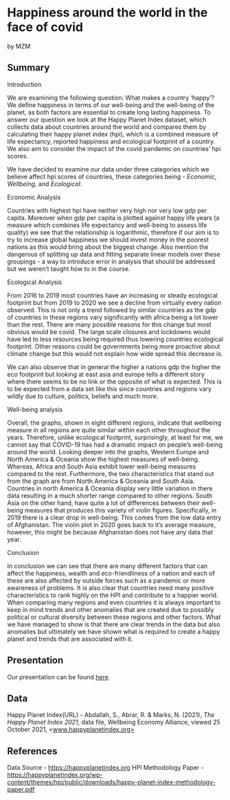 Happiness around the world in the face of covid
================
by MZM

## Summary

Introduction

We are examining the following question: What makes a country ‘happy’?
We define happiness in terms of our well-being and the well-being of the
planet, as both factors are essential to create long lasting happiness.
To answer our question we look at the Happy Planet Index dataset, which
collects data about countries around the world and compares them by
calculating their happy planet index (hpi), which is a combined measure
of life expectancy, reported happiness and ecological footprint of a
country. We also aim to consider the impact of the covid pandemic on
countries’ hpi scores.

We have decided to examine our data under three categories which we
believe affect hpi scores of countries, these categories being -
*Economic*, *Wellbeing*, and *Ecological*.

Economic Analysis

Countries with highest hpi have neither very high nor very low gdp per
capita. Moreover when gdp per capita is plotted against happy life years
(a measure which combines life expectancy and well-being to assess life
quality) we see that the relationship is logarithmic, therefore if our
aim is to try to increase global happiness we should invest money in the
poorest nations as this would bring about the biggest change. Also
mention the dangerous of splitting up data and fitting separate linear
models over these groupings - a way to introduce error in analysis that
should be addressed but we weren’t taught how to in the course.

Ecological Analysis

From 2016 to 2019 most countries have an increasing or steady ecological
footprint but from 2019 to 2020 we see a decline from virtually every
nation observed. This is not only a trend followed by similar countries
as the gdp of countries in these regions vary significantly with africa
being a lot lower than the rest. There are many possible reasons for
this change but most obvious would be covid. The large scale closures
and lockdowns would have led to less resources being required thus
lowering countries ecological footprint. Other reasons could be
governments being more proactive about climate change but this would not
explain how wide spread this decrease is.

We can also observe that in general the higher a nations gdp the higher
the eco footprint but looking at east asia and europe tells a different
story where there seems to be no link or the opposite of what is
expected. This is to be expected from a data set like this since
countries and regions vary wildly due to culture, politics, beliefs and
much more.

Well-being analysis

Overall, the graphs, shown in eight different regions, indicate that
wellbeing measure in all regions are quite similar within each other
throughout the years. Therefore, unlike ecological footprint,
surprisingly, at least for me, we cannot say that COVID-19 has had a
dramatic impact on people’s well-being around the world. Looking deeper
into the graphs, Western Europe and North America & Oceania show the
highest measures of well-being. Whereas, Africa and South Asia exhibit
lower well-being measures compared to the rest. Furthermore, the two
characteristics that stand out from the graph are from North America &
Oceania and South Asia. Countries in north America & Oceania display
very little variation in there data resulting in a much shorter range
compared to other regions. South Asia on the other hand, have quite a
lot of differences between their well-being measures that produces this
variety of violin figures. Specifically, in 2019 there is a clear drop
in well-being. This comes from the low data entry of Afghanistan. The
violin plot in 2020 goes back to it’s average measure, however, this
might be because Afghanistan does not have any data that year.

Conclusion

In conclusion we can see that there are many different factors that can
affect the happiness, wealth and eco-friendliness of a nation and each
of these are also affected by outside forces such as a pandemic or more
awareness of problems. It is also clear that countries need many
positive characteristics to rank highly on the HPI and contribute to a
happier world. When comparing many regions and even countries it is
always important to keep in mind trends and other anomalies that are
created due to possibly political or cultural diversity between these
regions and other factors. What we have managed to show is that there
are clear trends in the data but also anomalies but ultimately we have
shown what is required to create a happy planet and trends that are
associated with it.

## Presentation

Our presentation can be found
[here](presentation/CopyOfxaringan_template/presentation.html).

## Data

Happy Planet Index(URL) - Abdallah, S., Abrar, R. & Marks, N. (2021),
*The Happy Planet Index 2021*, data file, Wellbeing Economy Alliance,
viewed 25 October 2021, \<www.happyplanetindex.org>

## References

Data Source - <https://happyplanetindex.org> HPI Methodology Paper -
<https://happyplanetindex.org/wp-content/themes/hpi/public/downloads/happy-planet-index-methodology-paper.pdf>
